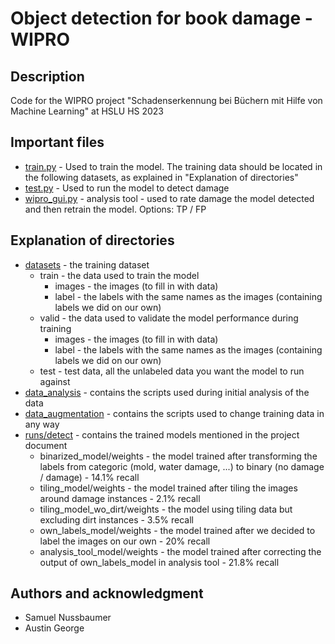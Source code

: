 # Object detection for book damage - WIPRO

## Description
Code for the WIPRO project "Schadenserkennung bei Büchern mit Hilfe von Machine Learning" at HSLU HS 2023

## Important files
* [train.py](https://github.com/george-austin/POC_WIPRO/blob/main/train.py) - Used to train the model. The training data should be located in the following datasets, as explained in "Explanation of directories"
* [test.py](https://github.com/george-austin/POC_WIPRO/blob/main/test.py) - Used to run the model to detect damage
* [wipro_gui.py](https://github.com/george-austin/POC_WIPRO/blob/main/wipro_gui.py) - analysis tool - used to rate damage the model detected and then retrain the model. Options: TP / FP

## Explanation of directories
* [datasets](https://github.com/george-austin/POC_WIPRO/tree/main/datasets) - the training dataset
    * train - the data used to train the model
      * images - the images (to fill in with data)
      * label - the labels with the same names as the images (containing labels we did on our own)
    * valid - the data used to validate the model performance during training
      * images - the images (to fill in with data)
      * label - the labels with the same names as the images (containing labels we did on our own)
    * test - test data, all the unlabeled data you want the model to run against
* [data_analysis](https://github.com/george-austin/POC_WIPRO/tree/main/data_analysis) - contains the scripts used during initial analysis of the data
* [data_augmentation](https://github.com/george-austin/POC_WIPRO/tree/main/data_augmentation) - contains the scripts used to change training data in any way
* [runs/detect](https://github.com/george-austin/POC_WIPRO/tree/main/runs/detect) - contains the trained models mentioned in the project document
  * binarized_model/weights - the model trained after transforming the labels from categoric (mold, water damage, ...) to binary (no damage / damage) - 14.1% recall
  * tiling_model/weights - the model trained after tiling the images around damage instances - 2.1% recall
  * tiling_model_wo_dirt/weights - the model using tiling data but excluding dirt instances - 3.5% recall
  * own_labels_model/weights - the model trained after we decided to label the images on our own - 20% recall
  * analysis_tool_model/weights - the model trained after correcting the output of own_labels_model in analysis tool - 21.8% recall

## Authors and acknowledgment
- Samuel Nussbaumer
- Austin George
